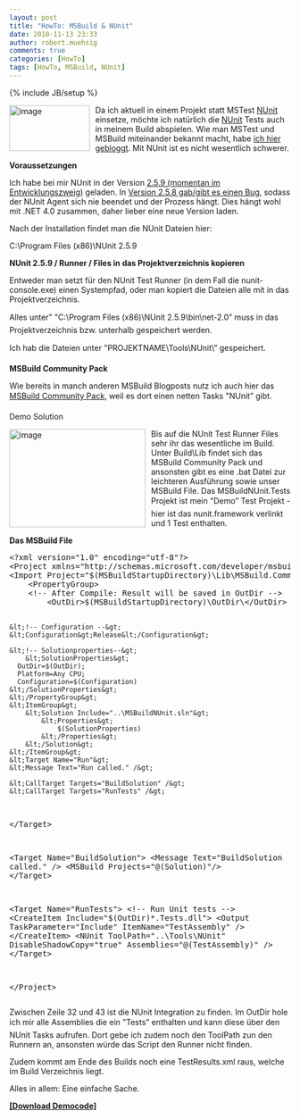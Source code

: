 ```yaml
---
layout: post
title: "HowTo: MSBuild & NUnit"
date: 2010-11-13 23:33
author: robert.muehsig
comments: true
categories: [HowTo]
tags: [HowTo, MSBuild, NUnit]
---
```

{% include JB/setup %}
<p><a href="{{BASE_PATH}}/assets/wp-images/image1102.png"><img style="border-right-width: 0px; margin: 0px 10px 0px 0px; display: inline; border-top-width: 0px; border-bottom-width: 0px; border-left-width: 0px" title="image" border="0" alt="image" align="left" src="{{BASE_PATH}}/assets/wp-images/image_thumb284.png" width="144" height="82" /></a>Da ich aktuell in einem Projekt statt MSTest <a href="http://www.nunit.org/">NUnit</a> einsetze, möchte ich natürlich die <a href="http://www.nunit.org/">NUnit</a> Tests auch in meinem Build abspielen. Wie man MSTest und MSBuild miteinander bekannt macht, habe <a href="{{BASE_PATH}}/2010/10/05/howto-mstest-mit-msbuild-aufrufen/">ich hier gebloggt</a>. Mit NUnit ist es nicht wesentlich schwerer.</p> <!--more-->  <p><strong>Voraussetzungen</strong></p>  <p>Ich habe bei mir NUnit in der Version <a href="http://nunit.org/downloads/snapshots/NUnit-2.5.9.10308.msi">2.5.9 (momentan im Entwicklungszweig)</a> geladen. In <a href="https://bugs.launchpad.net/nunitv2/+bug/602761">Version 2.5.8 gab/gibt es einen Bug</a>, sodass der NUnit Agent sich nie beendet und der Prozess hängt. Dies hängt wohl mit .NET 4.0 zusammen, daher lieber eine neue Version laden.</p>  <p>Nach der Installation findet man die NUnit Dateien hier:</p>  <p>C:\Program Files (x86)\NUnit 2.5.9</p>  <p><strong>NUnit 2.5.9 / Runner / Files in das Projektverzeichnis kopieren</strong></p>  <p>Entweder man setzt für den NUnit Test Runner (in dem Fall die nunit-console.exe) einen Systempfad, oder man kopiert die Dateien alle mit in das Projektverzeichnis.</p>  <p>Alles unter&quot; "C:\Program Files (x86)\NUnit 2.5.9\bin\net-2.0” muss in das Projektverzeichnis bzw. unterhalb gespeichert werden.</p>  <p>Ich hab die Dateien unter "PROJEKTNAME\Tools\NUnit\” gespeichert.</p>  <p><strong>MSBuild Community Pack</strong></p>  <p>Wie bereits in manch anderen MSBuild Blogposts nutz ich auch hier das <a href="http://msbuildtasks.tigris.org/">MSBuild Community Pack,</a> weil es dort einen netten Tasks "NUnit” gibt.</p>  <p>Demo Solution</p>  <p><a href="{{BASE_PATH}}/assets/wp-images/image1103.png"><img style="border-right-width: 0px; margin: 0px 10px 0px 0px; display: inline; border-top-width: 0px; border-bottom-width: 0px; border-left-width: 0px" title="image" border="0" alt="image" align="left" src="{{BASE_PATH}}/assets/wp-images/image_thumb285.png" width="244" height="176" /></a> </p>  <p>Bis auf die NUnit Test Runner Files sehr ihr das wesentliche im Build. Unter Build\Lib findet sich das MSBuild Community Pack und ansonsten gibt es eine .bat Datei zur leichteren Ausführung sowie unser MSBuild File. Das MSBuildNUnit.Tests Projekt ist mein "Demo” Test Projekt - hier ist das nunit.framework verlinkt und 1 Test enthalten.</p>  <p><strong>Das MSBuild File</strong></p>  <div style="padding-bottom: 0px; margin: 0px; padding-left: 0px; padding-right: 0px; display: inline; float: none; padding-top: 0px" id="scid:812469c5-0cb0-4c63-8c15-c81123a09de7:e81d9156-8faf-45d5-9ed5-e88e18ded3dc" class="wlWriterEditableSmartContent"><pre name="code" class="c#">&lt;?xml version="1.0" encoding="utf-8"?&gt;
&lt;Project xmlns="http://schemas.microsoft.com/developer/msbuild/2003" DefaultTargets="Run"&gt;
&lt;Import Project="$(MSBuildStartupDirectory)\Lib\MSBuild.Community.Tasks.Targets"/&gt;
	&lt;PropertyGroup&gt; 
    &lt;!-- After Compile: Result will be saved in OutDir --&gt;
		&lt;OutDir&gt;$(MSBuildStartupDirectory)\OutDir\&lt;/OutDir&gt;
    
    &lt;!-- Configuration --&gt;
    &lt;Configuration&gt;Release&lt;/Configuration&gt;
    
    &lt;!-- Solutionproperties--&gt;
		&lt;SolutionProperties&gt;
      OutDir=$(OutDir);
      Platform=Any CPU;
      Configuration=$(Configuration)
    &lt;/SolutionProperties&gt;
	&lt;/PropertyGroup&gt;
	&lt;ItemGroup&gt;
		&lt;Solution Include="..\MSBuildNUnit.sln"&gt;
			&lt;Properties&gt;
				$(SolutionProperties)
			&lt;/Properties&gt;
		&lt;/Solution&gt;
	&lt;/ItemGroup&gt;
	&lt;Target Name="Run"&gt;
    &lt;Message Text="Run called." /&gt;
    
    &lt;CallTarget Targets="BuildSolution" /&gt;
    &lt;CallTarget Targets="RunTests" /&gt;
  &lt;/Target&gt;

  &lt;Target Name="BuildSolution"&gt;
    &lt;Message Text="BuildSolution called." /&gt;
    &lt;MSBuild Projects="@(Solution)"/&gt;
	&lt;/Target&gt;

  &lt;Target Name="RunTests"&gt;
    &lt;!-- Run Unit tests --&gt;
    &lt;CreateItem Include="$(OutDir)*.Tests.dll"&gt;
      &lt;Output TaskParameter="Include" ItemName="TestAssembly" /&gt;
    &lt;/CreateItem&gt;
    &lt;NUnit ToolPath="..\Tools\NUnit" DisableShadowCopy="true" Assemblies="@(TestAssembly)" /&gt;
  &lt;/Target&gt;

&lt;/Project&gt;
</pre></div>

<p>Zwischen Zeile 32 und 43 ist die NUnit Integration zu finden. Im OutDir hole ich mir alle Assemblies die ein "Tests” enthalten und kann diese über den NUnit Tasks aufrufen. Dort gebe ich zudem noch den ToolPath zun den Runnern an, ansonsten würde das Script den Runner nicht finden.</p>

<p>Zudem kommt am Ende des Builds noch eine TestResults.xml raus, welche im Build Verzeichnis liegt.</p>

<p>Alles in allem: Eine einfache Sache.</p>

<p><a href="http://{{BASE_PATH}}/assets/files/democode/msbuildnunit/msbuildnunit.zip"><strong>[Download Democode]</strong></a></p>
